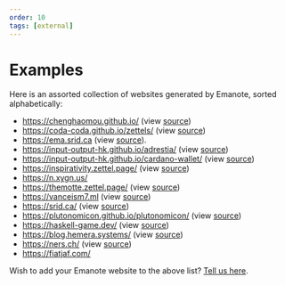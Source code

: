 ```yaml
---
order: 10
tags: [external]
---
```


# Examples

Here is an assorted collection of websites generated by Emanote, sorted alphabetically:

* https://chenghaomou.github.io/ (view [source](https://github.com/ChenghaoMou/chenghaomou.github.io))
* https://coda-coda.github.io/zettels/ (view [source](https://github.com/coda-coda/zettels))
* https://ema.srid.ca (view [source](https://github.com/srid/emanote/tree/master/docs)).
* https://input-output-hk.github.io/adrestia/ (view [source](https://github.com/input-output-hk/adrestia/tree/master/docs))
* https://input-output-hk.github.io/cardano-wallet/ (view [source](https://github.com/input-output-hk/cardano-wallet/tree/master/docs))
* https://inspirativity.zettel.page/ (view [source](https://github.com/srid/inspirativity.zettel.page)) 
* https://n.xygn.us/
* https://themotte.zettel.page/ (view [source](https://github.com/Kuratoro/TheMotte.zettel.page))
* https://vanceism7.ml (view [source](https://gitlab.com/vanceism7/site))
* https://srid.ca/ (view [source](https://github.com/srid/srid))
* https://plutonomicon.github.io/plutonomicon/ (view [source](https://github.com/Plutonomicon/plutonomicon))
* https://haskell-game.dev/ (view [source](https://gitlab.com/dpwiz/haskell-game.dev))
* https://blog.hemera.systems/ (view [source](https://github.com/TheNeikos/hemera.systems))
* https://ners.ch/ (view [source](https://github.com/ners/ners.ch))
* https://fiatjaf.com/

Wish to add your Emanote website to the above list? [Tell us here][show-and-tell].

[show-and-tell]: https://github.com/srid/emanote/discussions/new?category=show-and-tell
